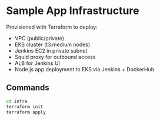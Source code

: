 # Sample App Infrastructure

Provisioned with Terraform to deploy:
- VPC (public/private)
- EKS cluster (t3.medium nodes)
- Jenkins EC2 in private subnet
- Squid proxy for outbound access
- ALB for Jenkins UI
- Node.js app deployment to EKS via Jenkins + DockerHub

## Commands
```bash
cd infra
terraform init
terraform apply
